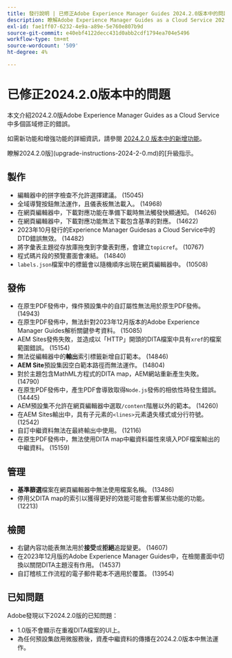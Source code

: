 ```yaml
---
title: 發行說明 | 已修正Adobe Experience Manager Guides 2024.2.0版本中的問題
description: 瞭解Adobe Experience Manager Guides as a Cloud Service 2024.2.0版中的錯誤修正。
exl-id: fae1ff07-6232-4e9a-a89e-5e760e807b9d
source-git-commit: e40ebf4122decc431d0abb2cdf1794ea704e5496
workflow-type: tm+mt
source-wordcount: '509'
ht-degree: 4%

---
```


# 已修正2024.2.0版本中的問題

本文介紹2024.2.0版Adobe Experience Manager Guides as a Cloud Service中多個區域修正的錯誤。

如需新功能和增強功能的詳細資訊，請參閱 [2024.2.0 版本中的新增功能](whats-new-2024-2-0.md)。

瞭解2024.2.0版](upgrade-instructions-2024-2-0.md)的[升級指示。



## 製作

- 編輯器中的拼字檢查不允許選擇建議。 (15045)
- 全域導覽按鈕無法運作，且儀表板無法載入。 (14968)
- 在網頁編輯器中，下載對應功能在準備下載時無法觸發快顯通知。 (14626)
- 在網頁編輯器中，下載對應功能無法下載包含基準的對應。 (14622)
- 2023年10月發行的Experience Manager Guidesas a Cloud Service中的DTD錯誤無效。 (14482)
- 將字彙表主題從存放庫拖曳到字彙表對應，會建立`topicref`。 (10767)
- 程式碼片段的預覽畫面會凍結。 (14840)
- `labels.json`檔案中的標籤會以隨機順序出現在網頁編輯器中。 (10508)

## 發佈

- 在原生PDF發佈中，條件預設集中的自訂屬性無法用於原生PDF發佈。 (14943)
- 在原生PDF發佈中，無法針對2023年12月版本的Adobe Experience Manager Guides解析關鍵參考資料。 (15085)
- AEM Sites發佈失敗，並造成以「HTTP」開頭的DITA檔案中具有`xref`的檔案範圍錯誤。 (15154)
- 無法從編輯器中的&#x200B;**輸出**&#x200B;索引標籤新增自訂範本。 (14846)
- **AEM Site**&#x200B;預設集因空白範本路徑而無法運作。 (14804)
- 對於主題包含MathML方程式的DITA map，AEM網站重新產生失敗。 (14790)
- 在原生PDF發佈中，產生PDF會導致取得`Node.js`發佈的相依性時發生錯誤。 (14445)
- AEM預設集不允許在網頁編輯器中選取`/content`階層以外的範本。 (14260)
- 在AEM Sites輸出中，具有子元素的`<lines>`元素遺失樣式或分行符號。 (12542)
- 自訂中繼資料無法在最終輸出中使用。 (12116)
- 在原生PDF發佈中，無法使用DITA map中繼資料屬性來填入PDF檔案輸出的中繼資料。 (15159)



## 管理

- **基準篩選**&#x200B;檔案在網頁編輯器中無法使用檔案名稱。 (13486)
- 停用父DITA map的索引以獲得更好的效能可能會影響某些功能的功能。(12213)


## 檢閱

- 右鍵內容功能表無法用於&#x200B;**接受**&#x200B;或&#x200B;**拒絕**&#x200B;追蹤變更。 (14607)
- 在2023年12月版的Adobe Experience Manager Guides中，在檢閱畫面中切換以關閉DITA主題沒有作用。 (14537)
- 自訂稽核工作流程的電子郵件範本不適用於覆蓋。 (13954)

## 已知問題

Adobe發現以下2024.2.0版的已知問題：

- 1.0版不會顯示在重複DITA檔案的UI上。
- 為任何預設集啟用微服務後，資產中繼資料的傳播在2024.2.0版本中無法運作。
